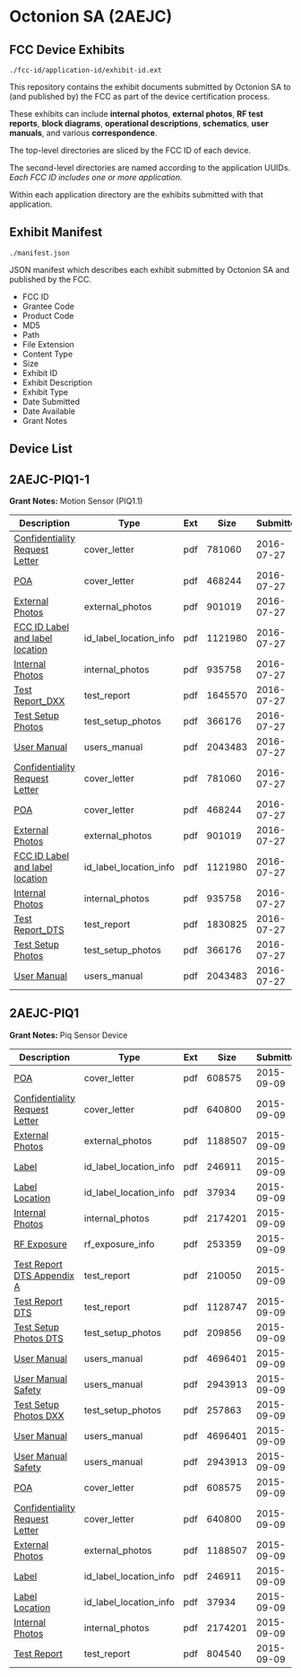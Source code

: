 # Octonion SA (2AEJC)
## FCC Device Exhibits

```
./fcc-id/application-id/exhibit-id.ext
```

This repository contains the exhibit documents submitted by Octonion SA to (and published by) the FCC as part of the device certification process.

These exhibits can include **internal photos**, **external photos**, **RF test reports**, **block diagrams**, **operational descriptions**, **schematics**, **user manuals**, and various **correspondence**.

The top-level directories are sliced by the FCC ID of each device.

The second-level directories are named according to the application UUIDs. *Each FCC ID includes one or more application.*

Within each application directory are the exhibits submitted with that application. 

## Exhibit Manifest

```
./manifest.json
```

JSON manifest which describes each exhibit submitted by Octonion SA and published by the FCC.

- FCC ID
- Grantee Code
- Product Code
- MD5
- Path
- File Extension
- Content Type
- Size
- Exhibit ID
- Exhibit Description
- Exhibit Type
- Date Submitted
- Date Available
- Grant Notes

## Device List
## 2AEJC-PIQ1-1
**Grant Notes:** Motion Sensor (PIQ1.1)

| Description | Type | Ext | Size | Submitted | Available |
| ----------- | ---- | --- | ---- | --------- | --------- |
| [Confidentiality Request Letter](2AEJC-PIQ1-1/56d2d2a77557d620aa3dd2eb4145805a/3077724.pdf) | cover_letter | pdf | 781060 | 2016-07-27 | 2016-07-27 |
| [POA](2AEJC-PIQ1-1/56d2d2a77557d620aa3dd2eb4145805a/3077725.pdf) | cover_letter | pdf | 468244 | 2016-07-27 | 2016-07-27 |
| [External Photos](2AEJC-PIQ1-1/56d2d2a77557d620aa3dd2eb4145805a/3077720.pdf) | external_photos | pdf | 901019 | 2016-07-27 | 2017-01-24 |
| [FCC ID Label and label location](2AEJC-PIQ1-1/56d2d2a77557d620aa3dd2eb4145805a/3077727.pdf) | id_label_location_info | pdf | 1121980 | 2016-07-27 | 2016-07-27 |
| [Internal Photos](2AEJC-PIQ1-1/56d2d2a77557d620aa3dd2eb4145805a/3077721.pdf) | internal_photos | pdf | 935758 | 2016-07-27 | 2017-01-24 |
| [Test Report_DXX](2AEJC-PIQ1-1/56d2d2a77557d620aa3dd2eb4145805a/3077767.pdf) | test_report | pdf | 1645570 | 2016-07-27 | 2016-07-27 |
| [Test Setup Photos](2AEJC-PIQ1-1/56d2d2a77557d620aa3dd2eb4145805a/3077722.pdf) | test_setup_photos | pdf | 366176 | 2016-07-27 | 2017-01-24 |
| [User Manual](2AEJC-PIQ1-1/56d2d2a77557d620aa3dd2eb4145805a/3077723.pdf) | users_manual | pdf | 2043483 | 2016-07-27 | 2017-01-24 |
| [Confidentiality Request Letter](2AEJC-PIQ1-1/0c0b0674703c78946071b539ece65dcd/3077724.pdf) | cover_letter | pdf | 781060 | 2016-07-27 | 2016-07-27 |
| [POA](2AEJC-PIQ1-1/0c0b0674703c78946071b539ece65dcd/3077725.pdf) | cover_letter | pdf | 468244 | 2016-07-27 | 2016-07-27 |
| [External Photos](2AEJC-PIQ1-1/0c0b0674703c78946071b539ece65dcd/3077720.pdf) | external_photos | pdf | 901019 | 2016-07-27 | 2017-01-24 |
| [FCC ID Label and label location](2AEJC-PIQ1-1/0c0b0674703c78946071b539ece65dcd/3077727.pdf) | id_label_location_info | pdf | 1121980 | 2016-07-27 | 2016-07-27 |
| [Internal Photos](2AEJC-PIQ1-1/0c0b0674703c78946071b539ece65dcd/3077721.pdf) | internal_photos | pdf | 935758 | 2016-07-27 | 2017-01-24 |
| [Test Report_DTS](2AEJC-PIQ1-1/0c0b0674703c78946071b539ece65dcd/3077726.pdf) | test_report | pdf | 1830825 | 2016-07-27 | 2016-07-27 |
| [Test Setup Photos](2AEJC-PIQ1-1/0c0b0674703c78946071b539ece65dcd/3077722.pdf) | test_setup_photos | pdf | 366176 | 2016-07-27 | 2017-01-24 |
| [User Manual](2AEJC-PIQ1-1/0c0b0674703c78946071b539ece65dcd/3077723.pdf) | users_manual | pdf | 2043483 | 2016-07-27 | 2017-01-24 |
## 2AEJC-PIQ1
**Grant Notes:** Piq Sensor Device

| Description | Type | Ext | Size | Submitted | Available |
| ----------- | ---- | --- | ---- | --------- | --------- |
| [POA](2AEJC-PIQ1/2c3e0d97c5a1b12332c70bc4d36895b2/2741438.pdf) | cover_letter | pdf | 608575 | 2015-09-09 | 2015-09-10 |
| [Confidentiality Request Letter](2AEJC-PIQ1/2c3e0d97c5a1b12332c70bc4d36895b2/2741439.pdf) | cover_letter | pdf | 640800 | 2015-09-09 | 2015-09-10 |
| [External Photos](2AEJC-PIQ1/2c3e0d97c5a1b12332c70bc4d36895b2/2741423.pdf) | external_photos | pdf | 1188507 | 2015-09-09 | 2016-03-07 |
| [Label](2AEJC-PIQ1/2c3e0d97c5a1b12332c70bc4d36895b2/2741435.pdf) | id_label_location_info | pdf | 246911 | 2015-09-09 | 2015-09-10 |
| [Label Location](2AEJC-PIQ1/2c3e0d97c5a1b12332c70bc4d36895b2/2741436.pdf) | id_label_location_info | pdf | 37934 | 2015-09-09 | 2015-09-10 |
| [Internal Photos](2AEJC-PIQ1/2c3e0d97c5a1b12332c70bc4d36895b2/2741424.pdf) | internal_photos | pdf | 2174201 | 2015-09-09 | 2016-03-07 |
| [RF Exposure](2AEJC-PIQ1/2c3e0d97c5a1b12332c70bc4d36895b2/2741437.pdf) | rf_exposure_info | pdf | 253359 | 2015-09-09 | 2015-09-10 |
| [Test Report DTS Appendix A](2AEJC-PIQ1/2c3e0d97c5a1b12332c70bc4d36895b2/2741433.pdf) | test_report | pdf | 210050 | 2015-09-09 | 2015-09-10 |
| [Test Report DTS](2AEJC-PIQ1/2c3e0d97c5a1b12332c70bc4d36895b2/2741434.pdf) | test_report | pdf | 1128747 | 2015-09-09 | 2015-09-10 |
| [Test Setup Photos DTS](2AEJC-PIQ1/2c3e0d97c5a1b12332c70bc4d36895b2/2741425.pdf) | test_setup_photos | pdf | 209856 | 2015-09-09 | 2016-03-07 |
| [User Manual](2AEJC-PIQ1/2c3e0d97c5a1b12332c70bc4d36895b2/2741426.pdf) | users_manual | pdf | 4696401 | 2015-09-09 | 2016-03-07 |
| [User Manual Safety](2AEJC-PIQ1/2c3e0d97c5a1b12332c70bc4d36895b2/2741427.pdf) | users_manual | pdf | 2943913 | 2015-09-09 | 2016-03-07 |
| [Test Setup Photos DXX](2AEJC-PIQ1/1364ea4f6ae43b3c272c81076a63c0fe/2741469.pdf) | test_setup_photos | pdf | 257863 | 2015-09-09 | 2016-03-07 |
| [User Manual](2AEJC-PIQ1/1364ea4f6ae43b3c272c81076a63c0fe/2741426.pdf) | users_manual | pdf | 4696401 | 2015-09-09 | 2016-03-07 |
| [User Manual Safety](2AEJC-PIQ1/1364ea4f6ae43b3c272c81076a63c0fe/2741427.pdf) | users_manual | pdf | 2943913 | 2015-09-09 | 2016-03-07 |
| [POA](2AEJC-PIQ1/1364ea4f6ae43b3c272c81076a63c0fe/2741438.pdf) | cover_letter | pdf | 608575 | 2015-09-09 | 2015-09-10 |
| [Confidentiality Request Letter](2AEJC-PIQ1/1364ea4f6ae43b3c272c81076a63c0fe/2741439.pdf) | cover_letter | pdf | 640800 | 2015-09-09 | 2015-09-10 |
| [External Photos](2AEJC-PIQ1/1364ea4f6ae43b3c272c81076a63c0fe/2741423.pdf) | external_photos | pdf | 1188507 | 2015-09-09 | 2016-03-07 |
| [Label](2AEJC-PIQ1/1364ea4f6ae43b3c272c81076a63c0fe/2741435.pdf) | id_label_location_info | pdf | 246911 | 2015-09-09 | 2015-09-10 |
| [Label Location](2AEJC-PIQ1/1364ea4f6ae43b3c272c81076a63c0fe/2741436.pdf) | id_label_location_info | pdf | 37934 | 2015-09-09 | 2015-09-10 |
| [Internal Photos](2AEJC-PIQ1/1364ea4f6ae43b3c272c81076a63c0fe/2741424.pdf) | internal_photos | pdf | 2174201 | 2015-09-09 | 2016-03-07 |
| [Test Report](2AEJC-PIQ1/1364ea4f6ae43b3c272c81076a63c0fe/2741477.pdf) | test_report | pdf | 804540 | 2015-09-09 | 2015-09-10 |
